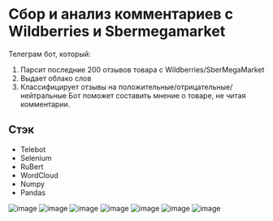# Сбор и анализ комментариев с Wildberries и Sbermegamarket
Телеграм бот, который:
1. Парсит последние 200 отзывов товара с Wildberries/SberMegaMarket
2. Выдает облако слов
3. Классифицирует отзывы на положительные/отрицательные/нейтральные
Бот поможет составить мнение о товаре, не читая комментарии.
## Стэк
- Telebot
- Selenium
- RuBert
- WordCloud
- Numpy
- Pandas

![image](https://github.com/LarionovDaniil/Wb_SberMarket_parsing/assets/110013254/ff702282-78cf-4cf2-8781-136bcef92ad6)
![image](https://github.com/LarionovDaniil/Wb_SberMarket_parsing/assets/110013254/c703acd2-ef2d-4791-a4a4-bcae83028cf7)
![image](https://github.com/LarionovDaniil/Wb_SberMarket_parsing/assets/110013254/5ce59708-a248-440d-af8e-ee3304f515ae)
![image](https://github.com/LarionovDaniil/Wb_SberMarket_parsing/assets/110013254/cee4dbc4-7358-485c-8dca-4528f0d9ed6e)
![image](https://github.com/LarionovDaniil/Wb_SberMarket_parsing/assets/110013254/dac4c5a9-d760-42d1-816b-29d55677a517)
![image](https://github.com/LarionovDaniil/Wb_SberMarket_parsing/assets/110013254/f728199c-20f2-4449-8933-e3211e294afa)
![image](https://github.com/LarionovDaniil/Wb_SberMarket_parsing/assets/110013254/8f094b81-44b4-4e8b-9957-2d070920b76b)
